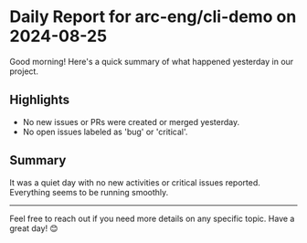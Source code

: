 # Daily Report for arc-eng/cli-demo on 2024-08-25

Good morning! Here's a quick summary of what happened yesterday in our project.

## Highlights
- No new issues or PRs were created or merged yesterday.
- No open issues labeled as 'bug' or 'critical'.

## Summary
It was a quiet day with no new activities or critical issues reported. Everything seems to be running smoothly.

---

Feel free to reach out if you need more details on any specific topic. Have a great day! 😊